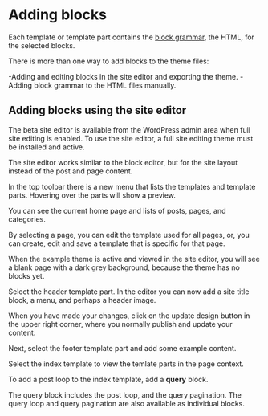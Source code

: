 # Adding blocks

Each template or template part contains the [block grammar](https://developer.wordpress.org/block-editor/principles/key-concepts/#blocks), the HTML, for the selected blocks.

There is more than one way to add blocks to the theme files:

-Adding and editing blocks in the site editor and exporting the theme.
-Adding block grammar to the HTML files manually.

## Adding blocks using the site editor

The beta site editor is available from the WordPress admin area when full site editing is enabled.
To use the site editor, a full site editing theme must be installed and active.

The site editor works similar to the block editor, but for the site layout instead of the post and page content.

In the top toolbar there is a new menu that lists the templates and template parts.
Hovering over the parts will show a preview.

You can see the current home page and lists of posts, pages, and categories.

By selecting a page, you can edit the template used for all pages, or, you can create, edit and save a template
that is specific for that page.

When the example theme is active and viewed in the site editor, you will see a blank page with a dark grey background,
because the theme has no blocks yet.

Select the header template part.
In the editor you can now add a site title block, a menu, and perhaps a header image.

When you have made your changes, click on the update design button in the upper right corner,
where you normally publish and update your content.

Next, select the footer template part and add some example content.

Select the index template to view the temlate parts in the page context.

To add a post loop to the index template, add a **query** block.

The query block includes the post loop, and the query pagination.
The query loop and query pagination are also available as individual blocks.




